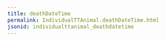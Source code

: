 ```yaml
---
title: deathDateTime
permalink: IndividualTTAnimal.deathDateTime.html
jsonid: individualttanimal_deathdatetime
---
```

